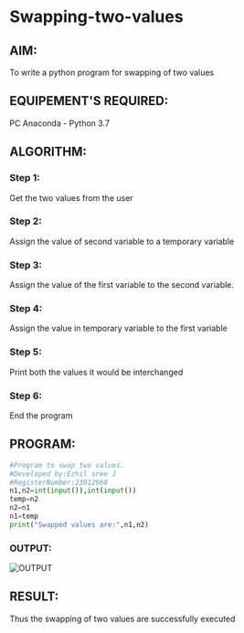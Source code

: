 # Swapping-two-values
## AIM:
To write a python program for swapping of two values
## EQUIPEMENT'S REQUIRED: 
PC
Anaconda - Python 3.7
## ALGORITHM: 
### Step 1:
Get the two values from the user
### Step 2: 
Assign the value of second variable to a temporary variable 
### Step 3: 
Assign the value of the first variable to the second variable.
### Step 4:  
Assign the value in temporary variable to the first variable
### Step 5: 
Print both the values it would be interchanged
### Step 6: 
End the program
## PROGRAM:
```py
#Program to swap two values.
#Developed by:Ezhil sree J 
#RegisterNumber:23012968
n1,n2=int(input()),int(input())
temp=n2
n2=n1
n1=temp
print("Swapped values are:",n1,n2)

```

### OUTPUT:
![OUTPUT](https://github.com/EzhilsreeJ/Swapping-two-values/assets/144870412/72004479-4b63-479f-a37b-84f419f0aa33)

## RESULT:
Thus the swapping of two values are successfully executed



